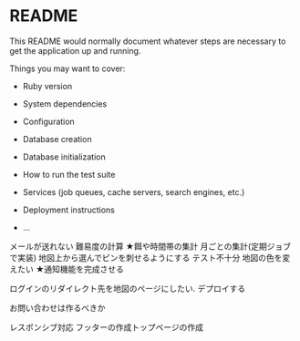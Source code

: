 # README

This README would normally document whatever steps are necessary to get the
application up and running.

Things you may want to cover:

* Ruby version

* System dependencies

* Configuration

* Database creation

* Database initialization

* How to run the test suite

* Services (job queues, cache servers, search engines, etc.)

* Deployment instructions

* ...

メールが送れない
難易度の計算
★餌や時間帯の集計
月ごとの集計(定期ジョブで実装)
地図上から選んでピンを刺せるようにする
テスト不十分
地図の色を変えたい
★通知機能を完成させる

ログインのリダイレクト先を地図のページにしたい.
デプロイする


お問い合わせは作るべきか

レスポンシブ対応
フッターの作成トップページの作成



   